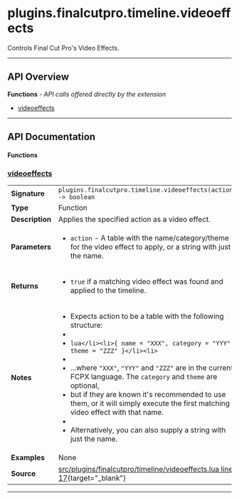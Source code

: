 # plugins.finalcutpro.timeline.videoeffects

Controls Final Cut Pro's Video Effects.

---

## API Overview
**Functions** - _API calls offered directly by the extension_
 * [videoeffects](#videoeffects)


---

## API Documentation

#### Functions


### [videoeffects](#videoeffects)

|                                             |                                                                                     |
| --------------------------------------------|-------------------------------------------------------------------------------------|
| **Signature**                               | `plugins.finalcutpro.timeline.videoeffects(action) -> boolean`                                                                    |
| **Type**                                    | Function                                                                     |
| **Description**                             | Applies the specified action as a video effect.                                                                     |
| **Parameters**                              | <ul><li>`action`     - A table with the name/category/theme for the video effect to apply, or a string with just the name.</li></ul> |
| **Returns**                                 | <ul><li>`true` if a matching video effect was found and applied to the timeline.</li></ul>          |
| **Notes**                                   | <ul><li>Expects action to be a table with the following structure:</li><li></li><li>```lua</li><li>{ name = "XXX", category = "YYY", theme = "ZZZ" }</li><li>```</li><li></li><li>...where `"XXX"`, `"YYY"` and `"ZZZ"` are in the current FCPX language. The `category` and `theme` are optional,</li><li>but if they are known it's recommended to use them, or it will simply execute the first matching video effect with that name.</li><li></li><li>Alternatively, you can also supply a string with just the name.</li></ul> |
| **Examples**                                | None |
| **Source**                                  | [src/plugins/finalcutpro/timeline/videoeffects.lua line 17](https://github.com/CommandPost/CommandPost/blob/develop/src/plugins/finalcutpro/timeline/videoeffects.lua#L17){target="_blank"} |

---

